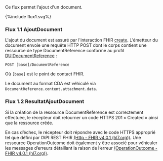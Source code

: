 Ce flux permet l'ajout d'un document.

<div>{%include flux1.svg%}</div>

### Flux 1.1 AjoutDocument
L'ajout du document est assuré par l'interaction FHIR <a href="https://hl7.org/fhir/R4/http.html#create">create</a>. L'émetteur du document envoie une requête HTTP POST dont le corps contient une ressource de type DocumentReference conforme au profil [DUIDocumentReference](StructureDefinition-tddui-documentreference.html) : 

`POST [base]/DocumentReference`

Où `[base]` est le point de contact FHIR.

Le document au format CDA est véhiculé via `DocumentReference.content.attachment.data`.

### Flux 1.2 ResultatAjoutDocument

Si la création de la ressource DocumentReference est correctement effectuée, le récepteur doit retourner un code HTTPS 201 « Created » ainsi que la ressource créée.

En cas d’échec, le récepteur doit répondre avec le code HTTPS approprié tel que défini par l’API REST FHIR [(Http - FHIR v4.0.1 (hl7.org))](http://hl7.org/fhir/R4/http.html). Une ressource OperationOutcome doit également y être associé pour véhiculer les messages d’erreurs détaillant la raison de l’erreur [(OperationOutcome - FHIR v4.0.1 (hl7.org))](http://hl7.org/fhir/R4/operationoutcome.html).